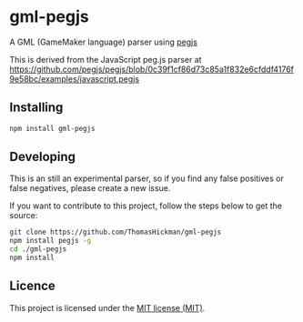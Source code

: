 # gml-pegjs
A GML (GameMaker language) parser using [pegjs](http://pegjs.org/)

This is derived from the JavaScript peg.js parser at https://github.com/pegjs/pegjs/blob/0c39f1cf86d73c85a1f832e6cfddf4176f9e58bc/examples/javascript.pegjs

## Installing

``` bash
npm install gml-pegjs
```

## Developing

This is an still an experimental parser, so if you find any false positives or false negatives, please create a new issue.

If you want to contribute to this project, follow the steps below to get the source:
``` bash
git clone https://github.com/ThomasHickman/gml-pegjs
npm install pegjs -g
cd ./gml-pegjs
npm install
```


## Licence

This project is licensed under the [MIT license (MIT)](LICENSE).
